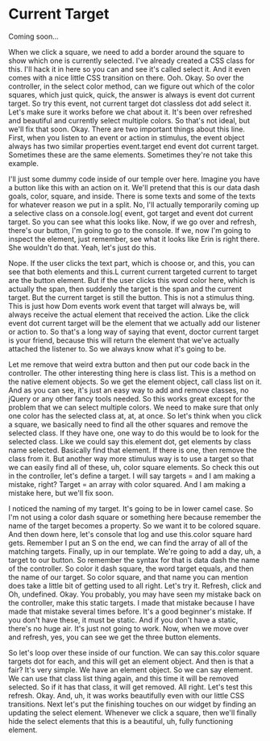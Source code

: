 # Current Target

Coming soon...

When we click a square, we need to add a border around the square to show which one
is currently selected. I've already created a CSS class for this. I'll hack it in
here so you can and see it's called select it. And it even comes with a nice little
CSS transition on there. Ooh. Okay. So over the controller, in the select color
method, can we figure out which of the color squares, which just quick, quick, the
answer is always is event dot current target. So try this event, not current target
dot classless dot add select it. Let's make sure it works before we chat about it.
It's been over refreshed and beautiful and currently select multiple colors. So
that's not ideal, but we'll fix that soon. Okay. There are two important things about
this line. First, when you listen to an event or action in stimulus, the event object
always has two similar properties event.target end event dot current target.
Sometimes these are the same elements. Sometimes they're not take this example.

I'll just some dummy code inside of our temple over here. Imagine you have a button
like this with an action on it. We'll pretend that this is our data dash goals,
color, square, and inside. There is some texts and some of the texts for whatever
reason we put in a split. No, I'll actually temporarily coming up a selective class
on a console.log( event, got target and event dot current target. So you can see what
this looks like. Now, if we go over and refresh, there's our button, I'm going to go
to the console. If we, now I'm going to inspect the element, just remember, see what
it looks like Erin is right there. She wouldn't do that. Yeah, let's just do this.

Nope. If the user clicks the text part, which is choose or, and this, you can see
that both elements and this.L current current targeted current to target are the
button element. But if the user clicks this word color here, which is actually the
span, then suddenly the target is the span and the current target. But the current
target is still the button. This is not a stimulus thing. This is just how Dom events
work event that target will always be, will always receive the actual element that
received the action. Like the click event dot current target will be the element that
we actually add our listener or action to. So that's a long way of saying that event,
doctor current target is your friend, because this will return the element that we've
actually attached the listener to. So we always know what it's going to be.

Let me remove that weird extra button and then put our code back in the controller.
The other interesting thing here is class list. This is a method on the native
element objects. So we get the element object, call class list on it. And as you can
see, it's just an easy way to add and remove classes, no jQuery or any other fancy
tools needed. So this works great except for the problem that we can select multiple
colors. We need to make sure that only one color has the selected class at, at, at
once. So let's think when you click a square, we basically need to find all the other
squares and remove the selected class. If they have one, one way to do this would be
to look for the selected class. Like we could say this.element dot, get elements by
class name selected. Basically find that element. If there is one, then remove the
class from it. But another way more stimulus way is to use a target so that we can
easily find all of these, uh, color square elements. So check this out in the
controller, let's define a target. I will say targets = and I am making a mistake,
right? Target = an array with color squared. And I am making a mistake here, but
we'll fix soon.

I noticed the naming of my target. It's going to be in lower camel case. So I'm not
using a color dash square or something here because remember the name of the target
becomes a property. So we want it to be colored square. And then down here, let's
console that log and use this.color square hard gets. Remember I put an S on the end,
we can find the array of all of the matching targets. Finally, up in our template.
We're going to add a day, uh, a target to our button. So remember the syntax for that
is data dash the name of the controller. So color it dash square, the word target
equals, and then the name of our target. So color square, and that name you can
mention does take a little bit of getting used to all right. Let's try it. Refresh,
click and Oh, undefined. Okay. You probably, you may have seen my mistake back on the
controller, make this static targets. I made that mistake because I have made that
mistake several times before. It's a good beginner's mistake. If you don't have
these, it must be static. And if you don't have a static, there's no huge air. It's
just not going to work. Now, when we move over and refresh, yes, you can see we get
the three button elements.

So let's loop over these inside of our function. We can say this.color square targets
dot for each, and this will get an element object. And then is that a fair? It's very
simple. We have an element object. So we can say element. We can use that class list
thing again, and this time it will be removed selected. So if it has that class, it
will get removed. All right. Let's test this refresh. Okay. And, uh, it was works
beautifully even with our little CSS transitions. Next let's put the finishing
touches on our widget by finding an updating the select element. Whenever we click a
square, then we'll finally hide the select elements that this is a beautiful, uh,
fully functioning element.

